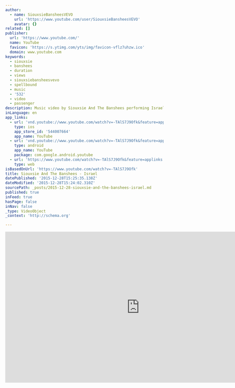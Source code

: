 ```yaml
---
author:
  - name: SiouxsieBansheesVEVO
    url: 'https://www.youtube.com/user/SiouxsieBansheesVEVO'
    avatar: {}
related: []
publisher:
  url: 'https://www.youtube.com/'
  name: YouTube
  favicon: 'https://s.ytimg.com/yts/img/favicon-vflz7uhzw.ico'
  domain: www.youtube.com
keywords:
  - siouxsie
  - banshees
  - duration
  - views
  - siouxsiebansheesvevo
  - spellbound
  - music
  - '532'
  - video
  - passenger
description: Music video by Siouxsie And The Banshees performing Israel. (c) 2014 UMC
inLanguage: en
app_links:
  - url: 'vnd.youtube://www.youtube.com/watch?v=-TAlS7J9Ofk&feature=applinks'
    type: ios
    app_store_id: '544007664'
    app_name: YouTube
  - url: 'vnd.youtube://www.youtube.com/watch?v=-TAlS7J9Ofk&feature=applinks'
    type: android
    app_name: YouTube
    package: com.google.android.youtube
  - url: 'https://www.youtube.com/watch?v=-TAlS7J9Ofk&feature=applinks'
    type: web
isBasedOnUrl: 'https://www.youtube.com/watch?v=-TAlS7J9Ofk'
title: Siouxsie And The Banshees - Israel
datePublished: '2015-12-28T15:25:35.138Z'
dateModified: '2015-12-28T15:24:02.310Z'
sourcePath: _posts/2015-12-28-siouxsie-and-the-banshees-israel.md
published: true
inFeed: true
hasPage: false
inNav: false
_type: VideoObject
_context: 'http://schema.org'

---
```

<iframe src="https://cdn.embedly.com/widgets/media.html?src=https%3A%2F%2Fwww.youtube.com%2Fembed%2F-TAlS7J9Ofk%3Ffeature%3Doembed&amp;url=https%3A%2F%2Fwww.youtube.com%2Fwatch%3Fv%3D-TAlS7J9Ofk&amp;image=https%3A%2F%2Fi.ytimg.com%2Fvi%2F-TAlS7J9Ofk%2Fhqdefault.jpg&amp;key=b7d04c9b404c499eba89ee7072e1c4f7&amp;type=text%2Fhtml&amp;schema=youtube" width="854" height="480" scrolling="no" frameborder="0" allowfullscreen="allowfullscreen" style=""></iframe>